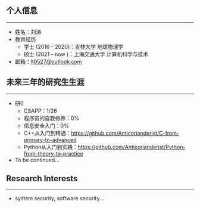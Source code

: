 ## 个人信息

*****

- 姓名：刘涛
- 教育经历
  - 学士 (2016 - 2020)：吉林大学 地球物理学
  - 硕士 (2021 - now )：上海交通大学 计算机科学与技术
- 邮箱：lt0527@outlook.com

## 未来三年的研究生生涯

*****

- 研0
  - CSAPP：1/26
  - 程序员的自我修养：0%
  - 信息安全入门：0%
  - C++从入门到精通：<https://github.com/Anticorianderist/C-from-primary-to-advanced>
  - Python从入门到实践：<https://github.com/Anticorianderist/Python-from-theory-to-practice>
- To be continued...

## Research Interests

*****

- system security, software security...
